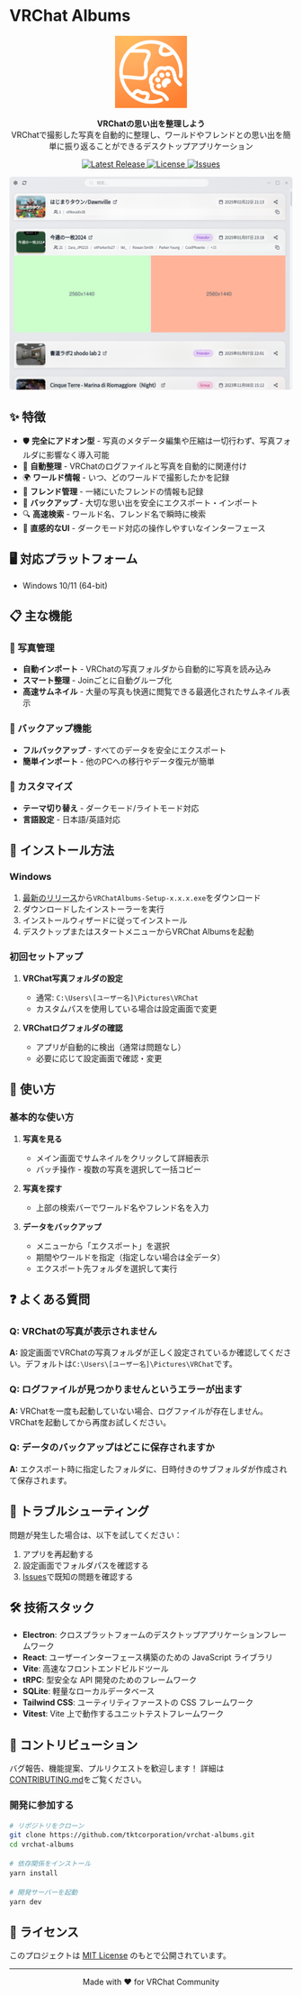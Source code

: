 # VRChat Albums

<p align="center">
  <img src="./assets/icons/256x256.png" alt="VRChat Albums Logo" width="128" height="128">
</p>

<p align="center">
  <strong>VRChatの思い出を整理しよう</strong><br>
  VRChatで撮影した写真を自動的に整理し、ワールドやフレンドとの思い出を簡単に振り返ることができるデスクトップアプリケーション
</p>

<p align="center">
  <a href="https://github.com/tktcorporation/vrchat-albums/releases">
    <img src="https://img.shields.io/github/v/release/tktcorporation/vrchat-albums?label=latest%20release" alt="Latest Release">
  </a>
  <a href="https://github.com/tktcorporation/vrchat-albums/blob/main/LICENSE">
    <img src="https://img.shields.io/github/license/tktcorporation/vrchat-albums" alt="License">
  </a>
  <a href="https://github.com/tktcorporation/vrchat-albums/issues">
    <img src="https://img.shields.io/github/issues/tktcorporation/vrchat-albums" alt="Issues">
  </a>
</p>

![Screenshot](playwright/previews/VRChatAlbums-finalized.png)

## ✨ 特徴

- 🛡️ **完全にアドオン型** - 写真のメタデータ編集や圧縮は一切行わず、写真フォルダに影響なく導入可能
- 📸 **自動整理** - VRChatのログファイルと写真を自動的に関連付け
- 🌍 **ワールド情報** - いつ、どのワールドで撮影したかを記録
- 👥 **フレンド管理** - 一緒にいたフレンドの情報も記録
- 💾 **バックアップ** - 大切な思い出を安全にエクスポート・インポート
- 🔍 **高速検索** - ワールド名、フレンド名で瞬時に検索
- 🎨 **直感的なUI** - ダークモード対応の操作しやすいなインターフェース

## 🖥️ 対応プラットフォーム

- Windows 10/11 (64-bit)

## 📋 主な機能

### 📸 写真管理
- **自動インポート** - VRChatの写真フォルダから自動的に写真を読み込み
- **スマート整理** - Joinごとに自動グループ化
- **高速サムネイル** - 大量の写真も快適に閲覧できる最適化されたサムネイル表示


### 💾 バックアップ機能
- **フルバックアップ** - すべてのデータを安全にエクスポート
- **簡単インポート** - 他のPCへの移行やデータ復元が簡単

### 🎨 カスタマイズ
- **テーマ切り替え** - ダークモード/ライトモード対応
- **言語設定** - 日本語/英語対応

## 🚀 インストール方法

### Windows

1. [最新のリリース](https://github.com/tktcorporation/vrchat-albums/releases/latest)から`VRChatAlbums-Setup-x.x.x.exe`をダウンロード
2. ダウンロードしたインストーラーを実行
3. インストールウィザードに従ってインストール
4. デスクトップまたはスタートメニューからVRChat Albumsを起動

### 初回セットアップ

1. **VRChat写真フォルダの設定**
   - 通常: `C:\Users\[ユーザー名]\Pictures\VRChat`
   - カスタムパスを使用している場合は設定画面で変更

2. **VRChatログフォルダの確認**
   - アプリが自動的に検出（通常は問題なし）
   - 必要に応じて設定画面で確認・変更

## 📖 使い方

### 基本的な使い方

1. **写真を見る**
   - メイン画面でサムネイルをクリックして詳細表示
   - バッチ操作 - 複数の写真を選択して一括コピー
2. **写真を探す**
   - 上部の検索バーでワールド名やフレンド名を入力

3. **データをバックアップ**
   - メニューから「エクスポート」を選択
   - 期間やワールドを指定（指定しない場合は全データ）
   - エクスポート先フォルダを選択して実行

## ❓ よくある質問

### Q: VRChatの写真が表示されません
**A:** 設定画面でVRChatの写真フォルダが正しく設定されているか確認してください。デフォルトは`C:\Users\[ユーザー名]\Pictures\VRChat`です。

### Q: ログファイルが見つかりませんというエラーが出ます
**A:** VRChatを一度も起動していない場合、ログファイルが存在しません。VRChatを起動してから再度お試しください。

### Q: データのバックアップはどこに保存されますか
**A:** エクスポート時に指定したフォルダに、日時付きのサブフォルダが作成されて保存されます。

## 🐛 トラブルシューティング

問題が発生した場合は、以下を試してください：

1. アプリを再起動する
2. 設定画面でフォルダパスを確認する
3. [Issues](https://github.com/tktcorporation/vrchat-albums/issues)で既知の問題を確認する

## 🛠️ 技術スタック

- **Electron**: クロスプラットフォームのデスクトップアプリケーションフレームワーク
- **React**: ユーザーインターフェース構築のための JavaScript ライブラリ
- **Vite**: 高速なフロントエンドビルドツール
- **tRPC**: 型安全な API 開発のためのフレームワーク
- **SQLite**: 軽量なローカルデータベース
- **Tailwind CSS**: ユーティリティファーストの CSS フレームワーク
- **Vitest**: Vite 上で動作するユニットテストフレームワーク

## 🤝 コントリビューション

バグ報告、機能提案、プルリクエストを歓迎します！
詳細は[CONTRIBUTING.md](CONTRIBUTING.md)をご覧ください。

### 開発に参加する

```bash
# リポジトリをクローン
git clone https://github.com/tktcorporation/vrchat-albums.git
cd vrchat-albums

# 依存関係をインストール
yarn install

# 開発サーバーを起動
yarn dev
```

## 📄 ライセンス

このプロジェクトは [MIT License](LICENSE) のもとで公開されています。

---

<p align="center">
  Made with ❤️ for VRChat Community
</p>
